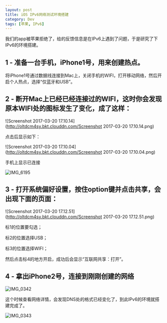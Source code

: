 ```yaml
---
layout: post
title: iOS IPv6网络测试环境搭建
category: Dev
tags: [苹果, IPv6]
---
```

我们的app被苹果拒绝了，给的反馈信息是在IPv6上遇到了问题，于是研究了下IPv6的环境搭建。
<!--more-->
## 1 - 准备一台手机，iPhone1号，用来创建热点。

将iPhone1号通过数据线连接到Mac上，关闭手机的WIFI，打开移动网络，然后开启个人热点，选择“仅蓝牙和USB”。

## 2 - 断开Mac上已经已经连接过的WIFI，这时你会发现原本WIFI处的图标发生了变化，成了这样：

![Screenshot 2017-03-20 17.10.14](http://oltdcm4sy.bkt.clouddn.com/Screenshot 2017-03-20 17.10.14.png)

点击后显示如下：

![Screenshot 2017-03-20 17.10.04](http://oltdcm4sy.bkt.clouddn.com/Screenshot 2017-03-20 17.10.04.png)

手机上显示已连接

![IMG_6195](http://oltdcm4sy.bkt.clouddn.com/IMG_6195.png)


## 3 - 打开系统偏好设置，按住option键并点击共享，会出现下面的页面：

![Screenshot 2017-03-20 17.12.51](http://oltdcm4sy.bkt.clouddn.com/Screenshot 2017-03-20 17.12.51.png)

标1的位置要勾选；

标2的位置选择USB；

标3的位置选择WIFI；

然后点击标4的地方开启，成功后会显示“互联网共享：打开”。

## 4 - 拿出iPhone2号，连接到刚刚创建的网络

![IMG_0342](http://oltdcm4sy.bkt.clouddn.com/IMG_0342.png)

这个时候查看网络详情，会发现DNS处的格式已经变化了，到此IPv6的环境就搭建完成了。

![IMG_0343](http://oltdcm4sy.bkt.clouddn.com/IMG_0343.png)





